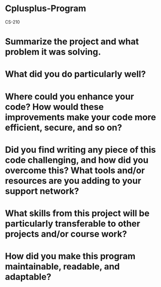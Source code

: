 # Cplusplus-Program
CS-210


# Summarize the project and what problem it was solving.

# What did you do particularly well?

# Where could you enhance your code? How would these improvements make your code more efficient, secure, and so on?

# Did you find writing any piece of this code challenging, and how did you overcome this? What tools and/or resources are you adding to your support network?

# What skills from this project will be particularly transferable to other projects and/or course work?

# How did you make this program maintainable, readable, and adaptable?
